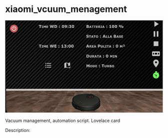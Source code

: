 # xiaomi_vcuum_menagement
![alt text](https://raw.githubusercontent.com/alesoft73/xiaomi_vacuum_menagement/main/Image_1.png)

Vacuum management, automation script. Lovelace card

Description:


